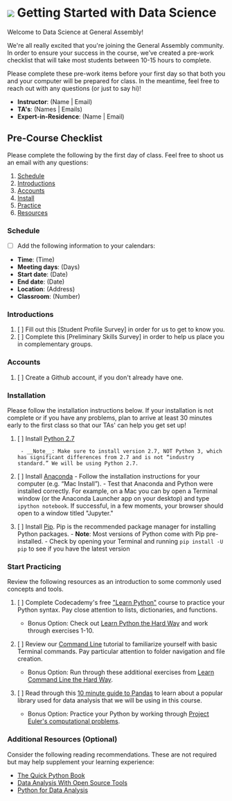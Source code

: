 # ![](https://ga-dash.s3.amazonaws.com/production/assets/logo-9f88ae6c9c3871690e33280fcf557f33.png) Getting Started with Data Science

Welcome to Data Science at General Assembly!

We're all really excited that you're joining the General Assembly community. In order to ensure your success in the course, we’ve created a pre-work checklist that will take most students between 10-15 hours to complete. 

Please complete these pre-work items before your first day so that both you and your computer will be prepared for class. In the meantime, feel free to reach out with any questions (or just to say hi)!
* __Instructor__: (Name | Email)
* __TA's__: (Names | Emails)
* __Expert-in-Residence__: (Name | Email)

## Pre-Course Checklist
Please complete the following by the first day of class. Feel free to shoot us an email with any questions:

1. [Schedule](#schedule) 
2. [Introductions](#intro)
3. [Accounts](#account)
4. [Install](#install)
5. [Practice](#practice)
6. [Resources](#resources)

<a name="schedule"></a>
### Schedule
- [ ] Add the following information to your calendars:
* **Time**: (Time)
* **Meeting days**: (Days)
* **Start date**: (Date)
* **End date**: (Date)
* **Location**: (Address)
* **Classroom**: (Number)

<a name="intro"></a>
### Introductions
1. [ ] Fill out this [Student Profile Survey] in order for us to get to know you.
2. [ ] Complete this [Preliminary Skills Survey] in order to help us place you in complementary groups.

<a name="account"></a>
### Accounts
1. [ ] Create a Github account, if you don't already have one.

<a name="install"></a>
### Installation
Please follow the installation instructions below. If your installation is not complete or if you have any problems, plan to arrive at least 30 minutes early to the first class so that our TAs' can help you get set up!

1. [ ] Install [Python 2.7](https://www.python.org/downloads/)

        - __Note__: Make sure to install version 2.7, NOT Python 3, which has significant differences from 2.7 and is not “industry standard.” We will be using Python 2.7.
2. [ ] Install [Anaconda](https://www.continuum.io/downloads)
                - Follow the installation instructions for your computer (e.g. “Mac Install”). 
                - Test that Anaconda and Python were installed correctly. For example, on a Mac you can by open a Terminal window (or the Anaconda Launcher app on your desktop) and type `ipython notebook`. If successful, in a few moments, your browser should open to a window titled "Jupyter."
3. [ ] Install [Pip](http://pip.readthedocs.org/en/stable/installing/). Pip is the recommended package manager for installing Python packages. 
        - **Note**: Most versions of Python come with Pip pre-installed. 
        - Check by opening your Terminal and running `pip install -U pip` to see if you have the latest version

<a name="practice"></a>
### Start Practicing
Review the following resources as an introduction to some commonly used concepts and tools.

1. [ ] Complete Codecademy's free ["Learn Python"](https://www.codecademy.com/learn/python) course to practice your Python syntax. Pay close attention to lists, dictionaries, and functions.
    - Bonus Option: Check out [Learn Python the Hard  Way](http://learnpythonthehardway.org/book/) and work through exercises 1-10.

2. [ ] Review our [Command Line](http://generalassembly.github.io/prework/cl/#/) tutorial to familiarize yourself with basic Terminal commands. Pay particular attention to folder navigation and file creation.
    - Bonus Option: Run through these additional exercises from [Learn Command Line the Hard Way](http://cli.learncodethehardway.org/book/).

3. [ ] Read through this [10 minute guide to Pandas](http://pandas.pydata.org/pandas-docs/stable/10min.html) to learn about a popular library used for data analysis that we will be using in this course.
    - Bonus Option: Practice your Python by working through [Project Euler's computational problems](https://projecteuler.net).

<a name="resources"></a>
### Additional Resources (Optional)
Consider the following reading recommendations. These are not required but may help supplement your learning experience:

  * [The Quick Python Book](http://www.amazon.com/Quick-Python-Book-Second-Edition/dp/193518220X)
  * [Data Analysis With Open Source Tools](http://www.amazon.com/Data-Analysis-Open-Source-Tools/dp/0596802358)
  * [Python for Data Analysis](http://www.amazon.com/Python-Data-Analysis-Wrangling-IPython/dp/1449319793)
